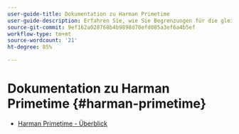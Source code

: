 ```yaml
---
user-guide-title: Dokumentation zu Harman Primetime
user-guide-description: Erfahren Sie, wie Sie Begrenzungen für die gleichzeitige Nutzung mehrerer Anwendungen definieren und durchsetzen.
source-git-commit: 9ef162a028768b4b9898d70efd085a3ef6a4b5ef
workflow-type: tm+mt
source-wordcount: '21'
ht-degree: 85%

---
```



# Dokumentation zu Harman Primetime {#harman-primetime}

+ [Harman Primetime - Überblick](home.md)
